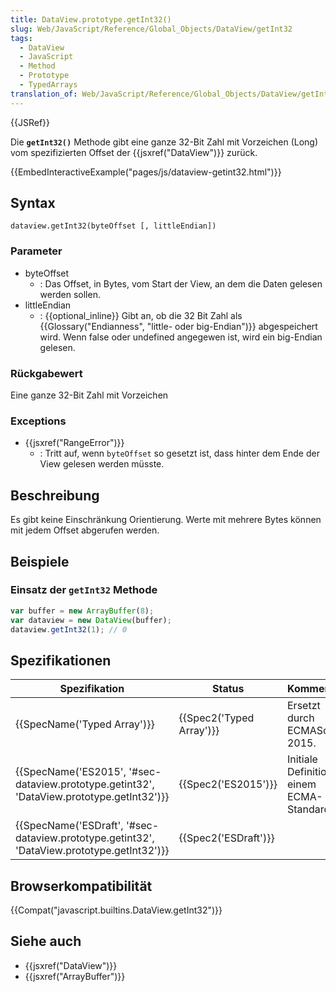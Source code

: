 ```yaml
---
title: DataView.prototype.getInt32()
slug: Web/JavaScript/Reference/Global_Objects/DataView/getInt32
tags:
  - DataView
  - JavaScript
  - Method
  - Prototype
  - TypedArrays
translation_of: Web/JavaScript/Reference/Global_Objects/DataView/getInt32
---
```

{{JSRef}}

Die **`getInt32()`** Methode gibt eine ganze 32-Bit Zahl mit Vorzeichen (Long) vom spezifizierten Offset der {{jsxref("DataView")}} zurück.

{{EmbedInteractiveExample("pages/js/dataview-getint32.html")}}

## Syntax

    dataview.getInt32(byteOffset [, littleEndian])

### Parameter

- byteOffset
  - : Das Offset, in Bytes, vom Start der View, an dem die Daten gelesen werden sollen.
- littleEndian
  - : {{optional_inline}} Gibt an, ob die 32 Bit Zahl als {{Glossary("Endianness", "little- oder big-Endian")}} abgespeichert wird. Wenn false oder undefined angegewen ist, wird ein big-Endian gelesen.

### Rückgabewert

Eine ganze 32-Bit Zahl mit Vorzeichen

### Exceptions

- {{jsxref("RangeError")}}
  - : Tritt auf, wenn `byteOffset` so gesetzt ist, dass hinter dem Ende der View gelesen werden müsste.

## Beschreibung

Es gibt keine Einschränkung Orientierung. Werte mit mehrere Bytes können mit jedem Offset abgerufen werden.

## Beispiele

### Einsatz der `getInt32` Methode

```js
var buffer = new ArrayBuffer(8);
var dataview = new DataView(buffer);
dataview.getInt32(1); // 0
```

## Spezifikationen

| Spezifikation                                                                                                            | Status                           | Kommentar                                   |
| ------------------------------------------------------------------------------------------------------------------------ | -------------------------------- | ------------------------------------------- |
| {{SpecName('Typed Array')}}                                                                                     | {{Spec2('Typed Array')}} | Ersetzt durch ECMAScript 2015.              |
| {{SpecName('ES2015', '#sec-dataview.prototype.getint32', 'DataView.prototype.getInt32')}} | {{Spec2('ES2015')}}         | Initiale Definition in einem ECMA-Standard. |
| {{SpecName('ESDraft', '#sec-dataview.prototype.getint32', 'DataView.prototype.getInt32')}} | {{Spec2('ESDraft')}}     |                                             |

## Browserkompatibilität

{{Compat("javascript.builtins.DataView.getInt32")}}

## Siehe auch

- {{jsxref("DataView")}}
- {{jsxref("ArrayBuffer")}}
